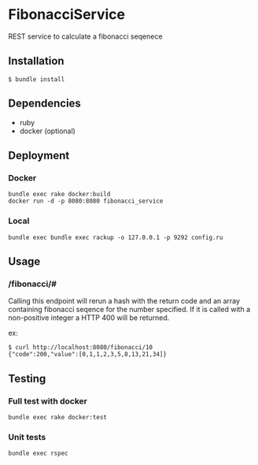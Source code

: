 # FibonacciService

REST service to calculate a fibonacci seqenece

## Installation

    $ bundle install


## Dependencies
* ruby
* docker (optional)


## Deployment

### Docker
    bundle exec rake docker:build
    docker run -d -p 8080:8080 fibonacci_service
    
### Local
    bundle exec bundle exec rackup -o 127.0.0.1 -p 9292 config.ru
    

## Usage
### /fibonacci/\# 

Calling this endpoint will rerun a hash with the return code and an array containing fibonacci seqence for the number specified. If it is called with a non-positive integer a HTTP 400 will be returned.

  ex:
  
``` 
$ curl http://localhost:8080/fibonacci/10   
{"code":200,"value":[0,1,1,2,3,5,8,13,21,34]}
```   


## Testing
### Full test with docker
```
bundle exec rake docker:test
```
### Unit tests
```
bundle exec rspec
```
